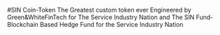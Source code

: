 #SIN Coin-Token
The Greatest custom token ever
Engineered by Green&WhiteFinTech for
The Service Industry Nation and 
The SIN Fund-Blockchain Based 
Hedge Fund for the Service Industry Nation  

